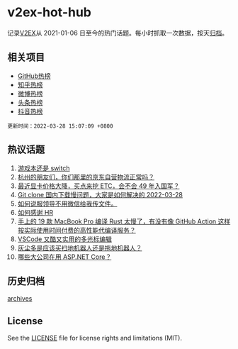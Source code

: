 # v2ex-hot-hub

 记录[V2EX](https://www.v2ex.com/)从 2021-01-06 日至今的热门话题。每小时抓取一次数据，按天[归档](archives)。
 
 ## 相关项目

- [GitHub热榜](https://github.com/snaildev/github-hot-hub)
- [知乎热榜](https://github.com/snaildev/zhihu-hot-hub)
- [微博热榜](https://github.com/snaildev/weibo-hot-hub)
- [头条热榜](https://github.com/snaildev/toutiao-hot-hub)
- [抖音热榜](https://github.com/snaildev/douyin-hot-hub)


 `更新时间：2022-03-28 15:07:09 +0800`

## 热议话题

1. [游戏本还是 switch](https://www.v2ex.com/t/843300)
1. [杭州的朋友们，你们那里的京东自营物流正常吗？](https://www.v2ex.com/t/843181)
1. [最近显卡价格大降，买点来挖 ETC，会不会 49 年入国军？](https://www.v2ex.com/t/843248)
1. [Git clone 国内下载慢问题，大家是如何解决的 2022-03-28](https://www.v2ex.com/t/843313)
1. [如何说服领导不用微信给我传文件。](https://www.v2ex.com/t/843189)
1. [如何感谢 HR](https://www.v2ex.com/t/843295)
1. [手上的 19 款 MacBook Pro 编译 Rust 太慢了，有没有像 GitHub Action 这样按实际使用时间付费的高性能代编译服务？](https://www.v2ex.com/t/843214)
1. [VSCode 又酷又实用的多光标编辑](https://www.v2ex.com/t/843239)
1. [灰尘多是应该买扫地机器人还是拖地机器人？](https://www.v2ex.com/t/843177)
1. [哪些大公司在用 ASP.NET Core？](https://www.v2ex.com/t/843173)

## 历史归档

[archives](archives)

## License

See the [LICENSE](LICENSE) file for license rights and limitations (MIT).
